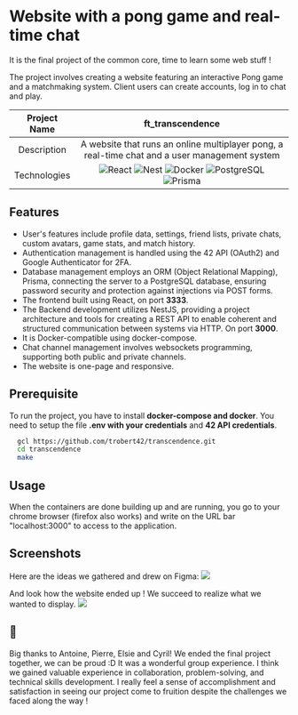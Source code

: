 # Website with a pong game and real-time chat

It is the final project of the common core, time to learn some web stuff !

The project involves creating a website featuring an interactive Pong game and a matchmaking system. Client users can create accounts, log in to chat and play.


|    Project Name    |                                                                       ft_transcendence                                                                      |
| :----------------: | :-------------------------------------------------------------------------------------------------------------------------------------------------: |
|    Description     |       A website that runs an online multiplayer pong, a real-time chat and a user management system                                       |
|    Technologies    |  <img alt="React" src="https://img.shields.io/badge/React-20232a.svg?logo=react&logoColor=%2361DAFB"> <img alt="Nest" src="https://img.shields.io/badge/nestjs-%23E0234E.svg?logo=nestjs&logoColor=white"> <img alt="Docker" src="https://img.shields.io/badge/docker-%230db7ed.svg?logo=docker&logoColor=white"> <img alt="PostgreSQL" src ="https://img.shields.io/badge/PostgreSQL-316192.svg?logo=postgresql&logoColor=white"> <img alt="Prisma" src="https://img.shields.io/badge/Prisma-3982CE?logo=Prisma&logoColor=white"> |

## Features 
- User's features include profile data, settings, friend lists, private chats, custom avatars, game stats, and match history.
- Authentication management is handled using the 42 API (OAuth2) and Google Authenticator for 2FA.
- Database management employs an ORM (Object Relational Mapping), Prisma, connecting the server to a PostgreSQL database, ensuring password security and protection against injections via POST forms.
- The frontend built using React, on port __3333__.
- The Backend development utilizes NestJS, providing a project architecture and tools for creating a REST API to enable coherent and structured communication between systems via HTTP. On port __3000__.
- It is Docker-compatible using docker-compose.
- Chat channel management involves websockets programming, supporting both public and private channels.
- The website is one-page and responsive.


## Prerequisite

To run the project, you have to install __docker-compose and docker__. You need to setup the file __.env with your credentials__ and __42 API credentials__.
```bash
  gcl https://github.com/trobert42/transcendence.git
  cd transcendence
  make
```

## Usage
When the containers are done building up and are running, you go to your chrome browser (firefox also works) and write on the URL bar "localhost:3000" to access to the application.

## Screenshots
Here are the ideas we gathered and drew on Figma:
![](https://github.com/trobert42/transcendence/blob/main/transcendence_figma.png)

And look how the website ended up ! We succeed to realize what we wanted to display.
![](https://github.com/trobert42/transcendence/blob/main/transcendence_clip.gif)

## 💬
Big thanks to Antoine, Pierre, Elsie and Cyril! We ended the final project together, we can be proud :D
It was a wonderful group experience. I think we gained valuable experience in collaboration, problem-solving, and technical skills development. I really feel a sense of accomplishment and satisfaction in seeing our project come to fruition despite the challenges we faced along the way !
